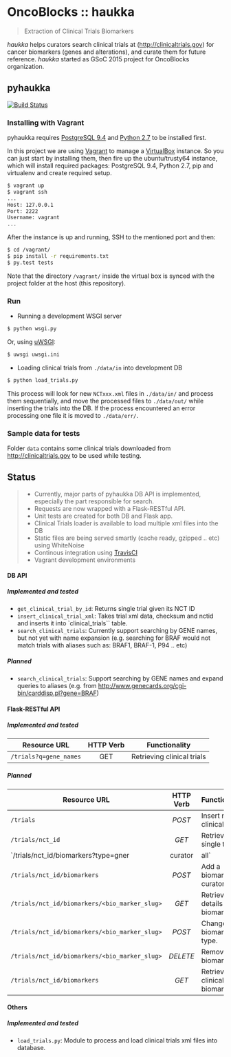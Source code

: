 # OncoBlocks :: haukka

> Extraction of Clinical Trials Biomarkers

*haukka* helps curators search clinical trials at (http://clinicaltrials.gov) for cancer biomarkers (genes and alterations), and curate them for future reference. *haukka* started as GSoC 2015 project for OncoBlocks organization.

## pyhaukka
[![Build Status](https://travis-ci.org/mlatief/haukka.svg?branch=pyhaukka-experiment)](https://travis-ci.org/mlatief/haukka)

### Installing with Vagrant

pyhaukka requires [PostgreSQL 9.4](http://www.postgresql.org/) and [Python 2.7](http://python.org/) to be installed first.

In this project we are using [Vagrant](https://www.vagrantup.com/) to manage a [VirtualBox](https://www.virtualbox.org/) instance. So you can just start by installing them, then fire up the ubuntu/trusty64 instance, which will install required packages: PostgreSQL 9.4, Python 2.7, pip and virtualenv and create required setup.

```sh
$ vagrant up
$ vagrant ssh
...
Host: 127.0.0.1
Port: 2222
Username: vagrant
...
```

After the instance is up and running, SSH to the mentioned port and then:

```sh
$ cd /vagrant/
$ pip install -r requirements.txt
$ py.test tests
```

Note that the directory `/vagrant/` inside the virtual box is synced with the project folder at the host (this repository).

### Run

* Running a development WSGI server

```sh
$ python wsgi.py
```

Or, using [uWSGI](https://github.com/unbit/uwsgi):

```sh
$ uwsgi uwsgi.ini
```


* Loading clinical trials from `./data/in` into development DB
```sh
$ python load_trials.py
```

This process will look for new `NCTxxx.xml` files in `./data/in/` and process them sequentially, and move the processed files to `./data/out/` while inserting the trials into the DB. If the process encountered an error processing one file it is moved to `./data/err/`.

### Sample data for tests

Folder `data` contains some clinical trials downloaded from http://clinicaltrials.gov to be used while testing.

## Status

> * Currently, major parts of pyhaukka DB API is implemented, especially the part responsible for search. 
> * Requests are now wrapped with a Flask-RESTful API. 
> * Unit tests are created for both DB and Flask app.
> * Clinical Trials loader is available to load multiple xml files into the DB
> * Static files are being served smartly (cache ready, gzipped .. etc) using WhiteNoise
> * Continous integration using [TravisCI](https://travis-ci.org/mlatief/haukka)
> * Vagrant development environments

#### DB API
##### Implemented and tested
* `get_clinical_trial_by_id`: Returns single trial given its NCT ID
* `insert_clinical_trial_xml`: Takes trial xml data, checksum and nctid and inserts it into `clinical_trials`` table.
* `search_clinical_trials`: Currently support searching by GENE names, but not yet with name expansion (e.g. searching for BRAF would not match trials with aliases such as: BRAF1, BRAF-1, P94 .. etc)

##### Planned
* `search_clinical_trials`: Support searching by GENE names and expand queries to aliases (e.g. from http://www.genecards.org/cgi-bin/carddisp.pl?gene=BRAF)

#### Flask-RESTful API

##### Implemented and tested
Resource URL | HTTP Verb | Functionality |
-------------| :---------: |---------------|
`/trials?q=gene_names`   | GET       | Retrieving clinical trials   |

##### Planned
Resource URL | HTTP Verb | Functionality 
-------------| :---------: |---------------
`/trials`   | _POST_      | Insert new clinical trial
`/trials/nct_id`   | _GET_      | Retrieve a single trial
`/trials/nct_id/biomarkers?type=gner|curator|all`  | _GET_ | Retrieve clinical trial's biomarkers
`/trials/nct_id/biomarkers`   | _POST_ | Add a biomarker by curator 
`/trials/nct_id/biomarkers/<bio_marker_slug>`  | _GET_ | Retrieve details about biomarker.
`/trials/nct_id/biomarkers/<bio_marker_slug>`  | _POST_ | Change biomarker type.
`/trials/nct_id/biomarkers/<bio_marker_slug>`  | _DELETE_ | Removes a biomarker.
`/trials/nct_id/biomarkers`  | _GET_ | Retrieve clinical trial's biomarkers.

#### Others

##### Implemented and tested

* `load_trials.py`: Module to process and load clinical trials xml files into database.

